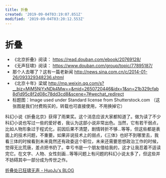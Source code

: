 ```yaml
---
title: 折叠
created: '2019-09-04T03:19:07.851Z'
modified: '2019-09-04T03:20:12.553Z'
---
```


# 折叠

* 《北京折叠》阅读： https://read.douban.com/ebook/20769128/
* 《无声狂啸》阅读： https://www.douban.com/group/topic/77895187/
* 那个人去哪了？这有一篇老新闻 http://news.sina.com.cn/c/2014-01-26/093329348236.shtml
* 《北京十年》梁斌 http://mp.weixin.qq.com/s?__biz=MjM5NjYxNDk4Mw==&mid=2650720446&idx=1&sn=21b329cfab8d1d95c8f2d08c78dd3cd8&scene=7#wechat_redirect
* 标题图：Image used under Standard license from Shutterstock.com （这张图是我们付费购买的，转载也可直接使用，不用换掉它）

科幻小说《折叠北京》获得了雨果奖。这个消息应该大家都知道了。做为读了不少科幻小说也写过一些的爱好者，我认为这部小说非常出色。当然，它有若干弱点，比如人物形象过于程式化，前因后果不清楚，剧情转折不够…等等，但这些都是表面上的技术问题，不重要。如果非说技术上的弱点，《三体》也好不到哪里去，我看三体的时候看到未来竟然还有政委这个职位，未来还需要思想政治工作的时候，觉得无比荒唐，差点把书扔了。幸亏书是一个朋友借给我的，这才让我忍着不适读完它。在文字、人物、女性刻画…等等问题上有问题的科幻小说太多了，但这些并不妨碍其中一部分成为传世之作。

[折叠处已狂啸无声 - HuoJu's BLOG](https://jhuo.ca/post/folding_beijing/)

